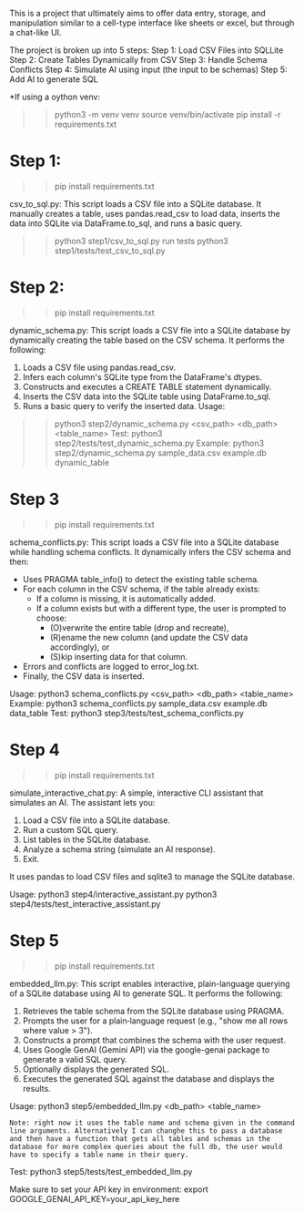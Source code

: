 This is a project that ultimately aims to offer data entry, storage, and manipulation similar to a cell-type interface like sheets or excel, but through a chat-like UI.

The project is broken up into 5 steps:
Step 1:  Load CSV Files into SQLLite
Step 2:  Create Tables Dynamically from CSV
Step 3:  Handle Schema Conflicts
Step 4:  Simulate AI using input (the input to be schemas)
Step 5:  Add AI to generate SQL

*If using a oython venv:
>>python3 -m venv venv
>>source venv/bin/activate
>>pip install -r requirements.txt

# Step 1:
>> pip install requirements.txt

csv_to_sql.py: This script loads a CSV file into a SQLite database.
It manually creates a table, uses pandas.read_csv to load data,
inserts the data into SQLite via DataFrame.to_sql, and runs a basic query.
>> python3  step1/csv_to_sql.py
run tests
>> python3 step1/tests/test_csv_to_sql.py

# Step 2:
>> pip install requirements.txt 

dynamic_schema.py: This script loads a CSV file into a SQLite database by dynamically creating
the table based on the CSV schema. It performs the following:
1. Loads a CSV file using pandas.read_csv.
2. Infers each column's SQLite type from the DataFrame's dtypes.
3. Constructs and executes a CREATE TABLE statement dynamically.
4. Inserts the CSV data into the SQLite table using DataFrame.to_sql.
5. Runs a basic query to verify the inserted data.
Usage:
>> python3 step2/dynamic_schema.py <csv_path> <db_path> <table_name>
Test:
>> python3 step2/tests/test_dynamic_schema.py
Example:
    python3 step2/dynamic_schema.py sample_data.csv example.db dynamic_table

# Step 3
>> pip install requirements.txt 

schema_conflicts.py: This script loads a CSV file into a SQLite database while handling schema conflicts.
It dynamically infers the CSV schema and then:
  - Uses PRAGMA table_info() to detect the existing table schema.
  - For each column in the CSV schema, if the table already exists:
      * If a column is missing, it is automatically added.
      * If a column exists but with a different type, the user is prompted to choose:
           - (O)verwrite the entire table (drop and recreate),
           - (R)ename the new column (and update the CSV data accordingly), or
           - (S)kip inserting data for that column.
  - Errors and conflicts are logged to error_log.txt.
  - Finally, the CSV data is inserted.

Usage:
    python3 schema_conflicts.py <csv_path> <db_path> <table_name>
Example:
    python3 schema_conflicts.py sample_data.csv example.db data_table
Test:
    python3 step3/tests/test_schema_conflicts.py

# Step 4
>> pip install requirements.txt 

simulate_interactive_chat.py: A simple, interactive CLI assistant that simulates an AI.
The assistant lets you:
  1. Load a CSV file into a SQLite database.
  2. Run a custom SQL query.
  3. List tables in the SQLite database.
  4. Analyze a schema string (simulate an AI response).
  5. Exit.

It uses pandas to load CSV files and sqlite3 to manage the SQLite database.

Usage:
    python3 step4/interactive_assistant.py
    python3 step4/tests/test_interactive_assistant.py

# Step 5
>>pip install requirements.txt

embedded_llm.py: This script enables interactive, plain-language querying of a SQLite database using AI to generate SQL.
It performs the following:
  1. Retrieves the table schema from the SQLite database using PRAGMA.
  2. Prompts the user for a plain‑language request (e.g., "show me all rows where value > 3").
  3. Constructs a prompt that combines the schema with the user request.
  4. Uses Google GenAI (Gemini API) via the google-genai package to generate a valid SQL query.
  5. Optionally displays the generated SQL.
  6. Executes the generated SQL against the database and displays the results.

Usage:
    python3 step5/embedded_llm.py <db_path> <table_name>
    
    Note: right now it uses the table name and schema given in the command line arguments. Alternatively I can changhe this to pass a database and then have a function that gets all tables and schemas in the database for more complex queries about the full db, the user would have to specify a table name in their query.
Test:
    python3 step5/tests/test_embedded_llm.py

Make sure to set your API key in environment:
    export GOOGLE_GENAI_API_KEY=your_api_key_here